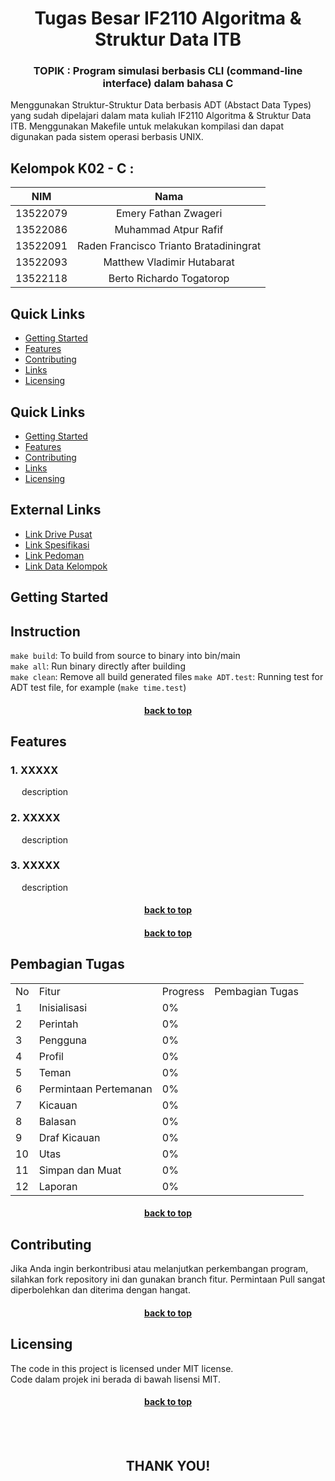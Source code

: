 <div align="center" id="readme-top">
<h1>Tugas Besar IF2110 Algoritma & Struktur Data ITB</h1>
<h3>TOPIK : Program simulasi berbasis CLI (command-line interface) dalam bahasa C </h3>
</div>

Menggunakan Struktur-Struktur Data berbasis ADT (Abstact Data Types) yang sudah dipelajari dalam mata kuliah IF2110 Algoritma & Struktur Data ITB. Menggunakan Makefile untuk melakukan kompilasi dan dapat digunakan pada sistem operasi berbasis UNIX.

## Kelompok K02 - C :

|   NIM    |                  Nama                  |
| :------: | :------------------------------------: |
| 13522079 |          Emery Fathan Zwageri          |
| 13522086 |          Muhammad Atpur Rafif          |
| 13522091 | Raden Francisco Trianto Bratadiningrat |
| 13522093 |       Matthew Vladimir Hutabarat       |
| 13522118 |        Berto Richardo Togatorop        |

## Quick Links

- [Getting Started](#getting-started)
- [Features](#features)
- [Contributing](#contributing)
- [Links](#links)
- [Licensing](#licensing)

## Quick Links
- [Getting Started](#getting-started)
- [Features](#features)
- [Contributing](#contributing)
- [Links](#links)
- [Licensing](#licensing)

## External Links

- [Link Drive Pusat](https://drive.google.com/drive/folders/1D6GTJ9Fq_8P79lhSrxI7DJDdBFtoojR0)
- [Link Spesifikasi](https://docs.google.com/document/d/1yy0SLsXEE0e-ZBxMSrd0Gz9AOSWqJw1trtTqDjeyfsk/edit)
- [Link Pedoman](https://docs.google.com/document/d/1vnoqQK18ECL8PEAkYbjM-9g1MRGTI7hOLv6GKHlGnuc/edit)
- [Link Data Kelompok](https://docs.google.com/spreadsheets/d/1Q_TMzWjDSr5ZXc-hv2KoGYySJbb_LyA7Z5_KCdIE6ko/edit#gid=1406958191)

## Getting Started

## Instruction

`make build`: To build from source to binary into bin/main  
`make all`: Run binary directly after building  
`make clean`: Remove all build generated files
`make ADT.test`: Running test for ADT test file, for example (`make time.test`)

<h4 align="center"><a href="#readme-top">back to top</a></h4>

## Features

### 1. XXXXX

&ensp;&ensp;
description

### 2. XXXXX

&ensp;&ensp;
description

### 3. XXXXX

&ensp;&ensp;
description
<h4 align="center"><a href="#readme-top">back to top</a></h4>


<h4 align="center"><a href="#readme-top">back to top</a></h4>

## Pembagian Tugas

<table align="center">
<tr>
    <td>No</td>
    <td>Fitur</td>
    <td>Progress</td>
    <td>Pembagian Tugas</td>
</tr>
<tr>
    <td>1</td>
    <td>Inisialisasi</td>
    <td>0%</td>
    <td></td>
</tr>
<tr>
    <td>2</td>
    <td>Perintah</td>
    <td>0%</td>
    <td></td>
</tr>
<tr>
    <td>3</td>
    <td>Pengguna</td>
    <td>0%</td>
    <td></td>
</tr>
<tr>
    <td>4</td>
    <td>Profil</td>
    <td>0%</td>
    <td></td>
</tr>
<tr>
    <td>5</td>
    <td>Teman</td>
    <td>0%</td>
    <td></td>
</tr>
<tr>
    <td>6</td>
    <td>Permintaan Pertemanan</td>
    <td>0%</td>
    <td></td>
</tr>
<tr>
    <td>7</td>
    <td>Kicauan</td>
    <td>0%</td>
    <td></td>
</tr>
<tr>
    <td>8</td>
    <td>Balasan</td>
    <td>0%</td>
    <td></td>
</tr>
<tr>
    <td>9</td>
    <td>Draf Kicauan</td>
    <td>0%</td>
    <td></td>
</tr>
<tr>
    <td>10</td>
    <td>Utas</td>
    <td>0%</td>
    <td></td>
</tr>
<tr>
    <td>11</td>
    <td>Simpan dan Muat</td>
    <td>0%</td>
    <td></td>
</tr>
<tr>
    <td>12</td>
    <td>Laporan</td>
    <td>0%</td>
    <td></td>
</tr>

</table>
<h4 align="center"><a href="#readme-top">back to top</a></h4>

## Contributing

Jika Anda ingin berkontribusi atau melanjutkan perkembangan program, silahkan fork repository ini dan gunakan branch fitur.
Permintaan Pull sangat diperbolehkan dan diterima dengan hangat.

<h4 align="center"><a href="#readme-top">back to top</a></h4>

## Licensing

The code in this project is licensed under MIT license.  
Code dalam projek ini berada di bawah lisensi MIT.

<h4 align="center"><a href="#readme-top">back to top</a></h4>
<br><br>
<h2 align="center"> THANK YOU! </h2>

